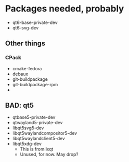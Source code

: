 # Packages needed, probably

* qt6-base-private-dev
* qt6-svg-dev

## Other things

### CPack

* cmake-fedora
* debaux
* git-buildpackage
* git-buildpackage-rpm
* 

## BAD: qt5
* qtbase5-private-dev
* qtwayland5-private-dev
* libqt5svg5-dev
* libqt5waylandcompositor5-dev
* libqt5waylandclient5-dev
* libqt5xdg-dev
  * This is from lxqt
  * Unused, for now. May drop?
